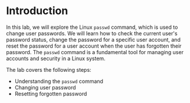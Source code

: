 # Introduction

In this lab, we will explore the Linux `passwd` command, which is used to change user passwords. We will learn how to check the current user's password status, change the password for a specific user account, and reset the password for a user account when the user has forgotten their password. The `passwd` command is a fundamental tool for managing user accounts and security in a Linux system.

The lab covers the following steps:

- Understanding the `passwd` command
- Changing user password
- Resetting forgotten password
